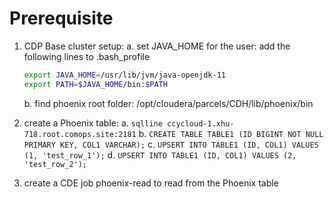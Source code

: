 # Prerequisite

1. CDP Base cluster setup:
   a. set JAVA_HOME for the user: add the following lines to .bash_profile

   ```bash
   export JAVA_HOME=/usr/lib/jvm/java-openjdk-11
   export PATH=$JAVA_HOME/bin:$PATH
   ```

   b. find phoenix root folder: /opt/cloudera/parcels/CDH/lib/phoenix/bin

2. create a Phoenix table:
   a. `sqlline ccycloud-1.xhu-718.root.comops.site:2181`
   b. `CREATE TABLE TABLE1 (ID BIGINT NOT NULL PRIMARY KEY, COL1 VARCHAR);`
   c. `UPSERT INTO TABLE1 (ID, COL1) VALUES (1, 'test_row_1');`
   d. `UPSERT INTO TABLE1 (ID, COL1) VALUES (2, 'test_row_2');`
3. create a CDE job phoenix-read to read from the Phoenix table

